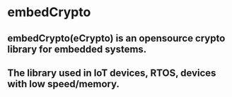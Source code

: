# embedCrypto
## embedCrypto(eCrypto) is an opensource crypto library for embedded systems.<br/>
## The library used in IoT devices, RTOS, devices with low speed/memory.  

